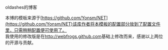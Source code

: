 oldashes的博客

本博的模板来源于[https://github.com/Yonsm/NET](https://github.com/Yonsm/NET)该库作者将本模板的配置部分放到了配置文件里，只需稍稍配置便可使用了。  
我使用的修改版是在<http://webfrogs.github.com>基础上修改而来，感谢以上两位的开源与贡献。